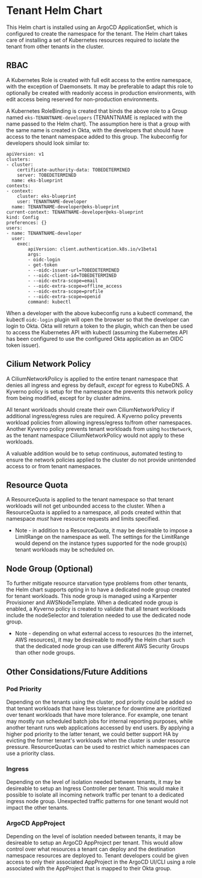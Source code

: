 # Tenant Helm Chart

This Helm chart is installed using an ArgoCD ApplicationSet, which is configured to create the namespace for the tenant. The Helm chart takes care of installing a set of Kubernetes resources required to isolate the tenant from other tenants in the cluster.

## RBAC

A Kubernetes Role is created with full edit access to the entire namespace, with the exception of Daemonsets. It may be preferable to adapt this role to optionally be created with readonly access in production environments, with edit access being reserved for non-production environments.

A Kubernetes RoleBinding is created that binds the above role to a Group named `eks-TENANTNAME-developers` (TENANTNAME is replaced with the name passed to the Helm chart). The assumption here is that a group with the same name is created in Okta, with the developers that should have access to the tenant namespace added to this group. The kubeconfig for developers should look similar to:

```
apiVersion: v1
clusters:
- cluster:
    certificate-authority-data: TOBEDETERMINED
    server: TOBEDETERMINED
  name: eks-blueprint
contexts:
- context:
    cluster: eks-blueprint
    user: TENANTNAME-developer
  name: TENANTNAME-developer@eks-blueprint
current-context: TENANTNAME-developer@eks-blueprint
kind: Config
preferences: {}
users:
- name: TENANTNAME-developer
  user:
    exec:
        apiVersion: client.authentication.k8s.io/v1beta1
        args:
        - oidc-login
        - get-token
        - --oidc-issuer-url=TOBEDETERMINED
        - --oidc-client-id=TOBEDETERMINED
        - --oidc-extra-scope=email
        - --oidc-extra-scope=offline_access
        - --oidc-extra-scope=profile
        - --oidc-extra-scope=openid
        command: kubectl
```

When a developer with the above kubeconfig runs a kubectl command, the kubectl `oidc-login` plugin will open the browser so that the developer can login to Okta. Okta will return a token to the plugin, which can then be used to access the Kubernetes API with kubectl (assuming the Kubernetes API has been configured to use the configured Okta application as an OIDC token issuer).

## Cilium Network Policy

A CiliumNetworkPolicy is applied to the entire tenant namespace that denies all ingress and egress by default, _except_ for egress to KubeDNS. A Kyverno policy is setup for the namespace the prevents this network policy from being modified, except for by cluster admins.

All tenant workloads should create their own CiliumNetworkPolicy if additional ingress/egress rules are required. A Kyverno policy prevents workload policies from allowing ingress/egress to/from other namespaces. Another Kyverno policy prevents tenant workloads from using `hostNetwork`, as the tenant namespace CiliumNetworkPolicy would not apply to these workloads.

A valuable addition would be to setup continuous, automated testing to ensure the network policies applied to the cluster do not provide unintended access to or from tenant namespaces.

## Resource Quota

A ResourceQuota is applied to the tenant namespace so that tenant workloads will not get unbounded access to the cluster. When a ResourceQuota is applied to a namespace, all pods created within that namespace *must* have resource requests and limits specified.

* Note - in addition to a ResourceQuota, it may be desireable to impose a LimitRange on the namespace as well. The settings for the LimitRange would depend on the instance types supported for the node group(s) tenant workloads may be scheduled on.

## Node Group (Optional)

To further mitigate resource starvation type problems from other tenants, the Helm chart supports opting in to have a dedicated node group created for tenant workloads. This node group is managed using a Karpenter Provisioner and AWSNodeTemplate. When a dedicated node group is enabled, a Kyverno policy is created to validate that all tenant workloads include the nodeSelector and toleration needed to use the dedicated node group.

* Note - depending on what external access to resources (to the internet, AWS resources), it may be desireable to modify the Helm chart such that the dedicated node group can use different AWS Security Groups than other node groups.

## Other Considations/Future Additions

### Pod Priority

Depending on the tenants using the cluster, pod priority could be added so that tenant workloads that have less tolerance for downtime are prioritized over tenant workloads that have more tolerance. For example, one tenant may mostly run scheduled batch jobs for internal reporting purposes, while another tenant runs web applications accessed by end users. By applying a higher pod priority to the latter tenant, we could better support HA by evicting the former tenant's workloads when the cluster is under resource pressure. ResourceQuotas can be used to restrict which namespaces can use a priority class.

### Ingress

Depending on the level of isolation needed between tenants, it may be desireable to setup an Ingress Controller per tenant. This would make it possible to isolate all incoming network traffic per tenant to a dedicated ingress node group. Unexpected traffic patterns for one tenant would not impact the other tenants.

### ArgoCD AppProject

Depending on the level of isolation needed between tenants, it may be desireable to setup an ArgoCD AppProject per tenant. This would allow control over what resources a tenant can deploy and the destination namespace resources are deployed to. Tenant developers could be given access to only their associated AppProject in the ArgoCD UI/CLI using a role associated with the AppProject that is mapped to their Okta group.
